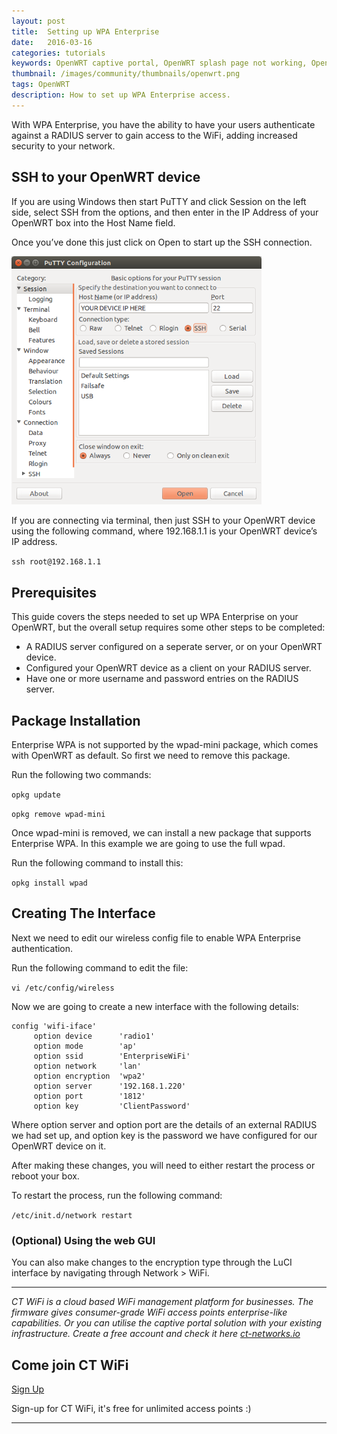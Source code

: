```yaml
---
layout: post
title:  Setting up WPA Enterprise
date:   2016-03-16
categories: tutorials
keywords: OpenWRT captive portal, OpenWRT splash page not working, OpenWRT splash page template, OpenWRT splash page free, OpenWRT splash page html, OpenWRT splash page hosting, OpenMesh captive portal, OpenMesh splash page not working, OpenMesh splash page template, OpenMesh splash page free, OpenMesh splash page html, OpenMesh splash page hosting, DD-WRT
thumbnail: /images/community/thumbnails/openwrt.png
tags: OpenWRT
description: How to set up WPA Enterprise access.
---
```


With WPA Enterprise, you have the ability to have your users authenticate against a RADIUS server to gain access to the WiFi, adding increased security to your network.


## SSH to your OpenWRT device

If you are using Windows then start PuTTY and click Session on the left side, select SSH from the options, and then enter in the IP Address of your OpenWRT box into the Host Name field.

Once you’ve done this just click on Open to start up the SSH connection.

<div class="mdl-typography--text-center">
  <img src="/images/community/tutorials/openwrt/puttyconfig.png" width="400px">
</div>

If you are connecting via terminal, then just SSH to your OpenWRT device using the following command, where 192.168.1.1 is your OpenWRT device’s IP address.

`ssh root@192.168.1.1`

## Prerequisites

This guide covers the steps needed to set up WPA Enterprise on your OpenWRT, but the overall setup requires some other steps to be completed:

- A RADIUS server configured on a seperate server, or on your OpenWRT device.
- Configured your OpenWRT device as a client on your RADIUS server.
- Have one or more username and password entries on the RADIUS server.

## Package Installation
Enterprise WPA is not supported by the wpad-mini package, which comes with OpenWRT as default. So first we need to remove this package.

Run the following two commands:

`opkg update`

`opkg remove wpad-mini`

Once wpad-mini is removed, we can install a new package that supports Enterprise WPA. In this example we are going to use the full wpad.

Run the following command to install this:

`opkg install wpad`

## Creating The Interface

Next we need to edit our wireless config file to enable WPA Enterprise authentication.

Run the following command to edit the file:

`vi /etc/config/wireless`

Now we are going to create a new interface with the following details:

    config 'wifi-iface'
         option device      'radio1'
         option mode        'ap'
         option ssid        'EnterpriseWiFi'
         option network     'lan'
         option encryption  'wpa2'
         option server      '192.168.1.220'
         option port        '1812'
         option key         'ClientPassword'

Where option server and option port are the details of an external RADIUS we had set up, and option key is the password we have configured for our OpenWRT device on it.

After making these changes, you will need to either restart the process or reboot your box.

To restart the process, run the following command:

`/etc/init.d/network restart`

### (Optional) Using the web GUI

You can also make changes to the encryption type through the LuCI interface by navigating through Network > WiFi.

<hr>

*CT WiFi is a cloud based WiFi management platform for businesses. The firmware gives consumer-grade WiFi access points enterprise-like capabilities. Or you can utilise the captive portal solution with your existing infrastructure. Create a free account and check it here <a href="https://ct-networks.io">ct-networks.io</a>*


<div class="mdl-typography--text-center">

<h2>Come join CT WiFi</h2>

<a href="https://my.ctapp.io/#/create" class="button success dst">Sign Up</a><br>

<p>Sign-up for CT WiFi, it's free for unlimited access points :)</p>

<hr>

</div>
